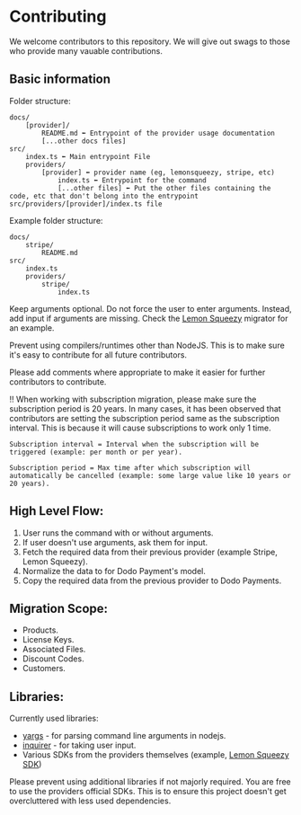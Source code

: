 # Contributing
We welcome contributors to this repository. We will give out swags to those who provide many vauable contributions.

## Basic information
Folder structure:
```
docs/
    [provider]/
        README.md ⬅ Entrypoint of the provider usage documentation
        [...other docs files]
src/
    index.ts ⬅ Main entrypoint File
    providers/
        [provider] ⬅ provider name (eg, lemonsqueezy, stripe, etc)
            index.ts ⬅ Entrypoint for the command
            [...other files] ⬅ Put the other files containing the code, etc that don't belong into the entrypoint src/providers/[provider]/index.ts file
```

Example folder structure:
```
docs/
    stripe/
        README.md
src/
    index.ts
    providers/
        stripe/
            index.ts
```
Keep arguments optional. Do not force the user to enter arguments. Instead, add input if arguments are missing. Check the [Lemon Squeezy](./src/providers/lemonsqueezy/index.ts) migrator for an example.

Prevent using compilers/runtimes other than NodeJS. This is to make sure it's easy to contribute for all future contributors.

Please add comments where appropriate to make it easier for further contributors to contribute.

‼️ When working with subscription migration, please make sure the subscription period is 20 years. In many cases, it has been observed that contributors are setting the subscription period same as the subscription interval. This is because it will cause subscriptions to work only 1 time.

```
Subscription interval = Interval when the subscription will be triggered (example: per month or per year).

Subscription period = Max time after which subscription will automatically be cancelled (example: some large value like 10 years or 20 years).
```

## High Level Flow:
1. User runs the command with or without arguments.
2. If user doesn't use arguments, ask them for input.
3. Fetch the required data from their previous provider (example Stripe, Lemon Squeezy).
4. Normalize the data to for Dodo Payment's model.
5. Copy the required data from the previous provider to Dodo Payments.

## Migration Scope:
- Products.
- License Keys.
- Associated Files.
- Discount Codes.
- Customers.

## Libraries:  
Currently used libraries:  
- [yargs](https://github.com/yargs/yargs) - for parsing command line arguments in nodejs.
- [inquirer](https://github.com/SBoudrias/Inquirer.js) - for taking user input.
- Various SDKs from the providers themselves (example, [Lemon Squeezy SDK](https://github.com/lmsqueezy/lemonsqueezy.js))

Please prevent using additional libraries if not majorly required. You are free to use the providers official SDKs. This is to ensure this project doesn't get overcluttered with less used dependencies.